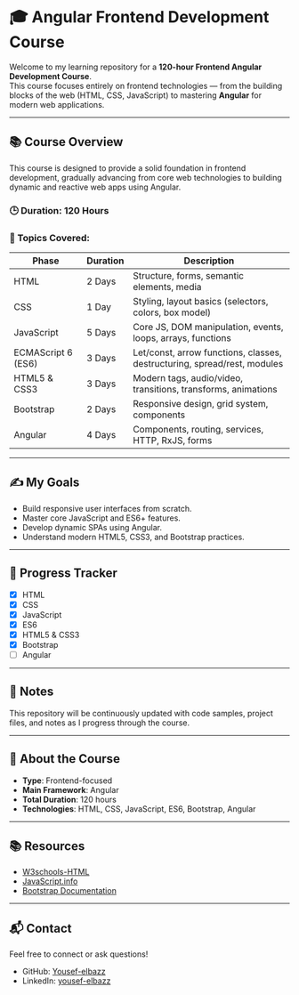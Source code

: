 # 🎓 Angular Frontend Development Course

Welcome to my learning repository for a **120-hour Frontend Angular Development Course**.  
This course focuses entirely on frontend technologies — from the building blocks of the web (HTML, CSS, JavaScript) to mastering **Angular** for modern web applications.

---

## 📚 Course Overview

This course is designed to provide a solid foundation in frontend development, gradually advancing from core web technologies to building dynamic and reactive web apps using Angular.

### 🕒 Duration: 120 Hours  
### 🧠 Topics Covered:

| Phase                 | Duration | Description                                                                 |
|-----------------------|----------|-----------------------------------------------------------------------------|
| HTML                  | 2 Days   | Structure, forms, semantic elements, media                                 |
| CSS                   | 1 Day    | Styling, layout basics (selectors, colors, box model)                      |
| JavaScript            | 5 Days   | Core JS, DOM manipulation, events, loops, arrays, functions                |
| ECMAScript 6 (ES6)    | 3 Days   | Let/const, arrow functions, classes, destructuring, spread/rest, modules   |
| HTML5 & CSS3          | 3 Days   | Modern tags, audio/video, transitions, transforms, animations              |
| Bootstrap             | 2 Days   | Responsive design, grid system, components                                 |
| Angular               | 4 Days   | Components, routing, services, HTTP, RxJS, forms                           |

---

## ✍️ My Goals

- Build responsive user interfaces from scratch.  
- Master core JavaScript and ES6+ features.  
- Develop dynamic SPAs using Angular.  
- Understand modern HTML5, CSS3, and Bootstrap practices.

---

## 🚧 Progress Tracker

- [x] HTML  
- [x] CSS  
- [x] JavaScript  
- [x] ES6  
- [x] HTML5 & CSS3  
- [x] Bootstrap  
- [ ] Angular

---

## 📌 Notes

This repository will be continuously updated with code samples, project files, and notes as I progress through the course.

---

## 🔗 About the Course

- **Type**: Frontend-focused  
- **Main Framework**: Angular  
- **Total Duration**: 120 hours  
- **Technologies**: HTML, CSS, JavaScript, ES6, Bootstrap, Angular

---

## 📚 Resources

- [W3schools-HTML](https://www.w3schools.com/html/)
- [JavaScript.info](https://javascript.info/)
- [Bootstrap Documentation](https://getbootstrap.com/docs/4.1/getting-started/introduction/)

---

## 📬 Contact

Feel free to connect or ask questions!

- GitHub: [Yousef-elbazz](https://github.com/Yousef-elbazz/)  
- LinkedIn: [yousef-elbazz](https://www.linkedin.com/in/yousef-elbazz/)
